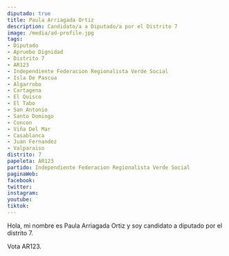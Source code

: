 ```yaml
---
diputado: true
title: Paula Arriagada Ortiz
description: Candidato/a a Diputado/a por el Distrito 7
image: /media/ad-profile.jpg
tags:
- Diputado
- Apruebo Dignidad
- Distrito 7
- AR123
- Independiente Federacion Regionalista Verde Social
- Isla De Pascua
- Algarrobo
- Cartagena
- El Quisco
- El Tabo
- San Antonio
- Santo Domingo
- Concon
- Viña Del Mar
- Casablanca
- Juan Fernandez
- Valparaiso
distrito: 7
papeleta: AR123
partido: Independiente Federacion Regionalista Verde Social
paginaWeb:
facebook:
twitter:
instagram:
youtube:
tiktok:
---
```

Hola, mi nombre es Paula Arriagada Ortiz y soy candidato a diputado por el distrito 7.

Vota AR123.
